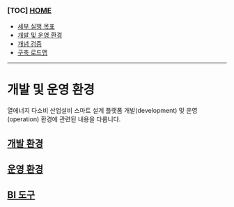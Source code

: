 ### [TOC] [HOME](/docs)

- [세부 실행 목표](/docs/concept.md)
- [개발 및 운영 환경](/docs/devops)
- [개념 검증](/docs/poc)
- [구축 로드맵](/docs/roadmap)

---

# 개발 및 운영 환경

열에너지 다소비 산업설비 스마트 설계 플랫폼 개발(development) 및 운영(operation) 환경에 관련된 내용을 다룹니다.

## [개발 환경](./development.md)

## [운영 환경](./operation.md)

## [BI 도구](./bi-tool.md)
